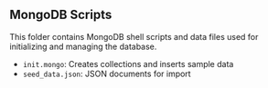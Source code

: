 ## MongoDB Scripts

This folder contains MongoDB shell scripts and data files used for initializing and managing the database.

- `init.mongo`: Creates collections and inserts sample data
- `seed_data.json`: JSON documents for import
